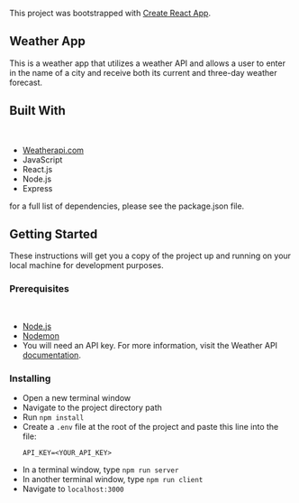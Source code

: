 This project was bootstrapped with [Create React App](https://github.com/facebook/create-react-app).

## Weather App

This is a weather app that utilizes a weather API and allows a user to enter in the name of a city and receive both its current and three-day weather forecast.

## Built With
​
* [Weatherapi.com](https://www.weatherapi.com/)
* JavaScript
* React.js
* Node.js
* Express

for a full list of dependencies, please see the package.json file.

## Getting Started

These instructions will get you a copy of the project up and running on your local machine for development purposes.

### Prerequisites
​
- [Node.js](https://nodejs.org/en/)
- [Nodemon](https://nodemon.io/)
- You will need an API key. For more information, visit the Weather API [documentation](https://www.weatherapi.com/docs/#). 

### Installing

* Open a new terminal window
* Navigate to the project directory path
* Run `npm install`
* Create a `.env` file at the root of the project and paste this line into the file:
    ```
    API_KEY=<YOUR_API_KEY>
    ```
* In a terminal window, type `npm run server`
* In another terminal window, type `npm run client`
* Navigate to `localhost:3000`